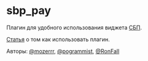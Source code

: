 # sbp_pay

Плагин для удобного использования виджета [СБП](https://sbp.nspk.ru/business_online/).

[Статья](https://habr.com/ru/companies/friflex/articles/768610/) о том как использовать плагин.

Авторы: [@mozerrr](https://github.com/mozerrr), [@pogrammist](https://github.com/pogrammist),
[@RonFall](https://github.com/RonFall)